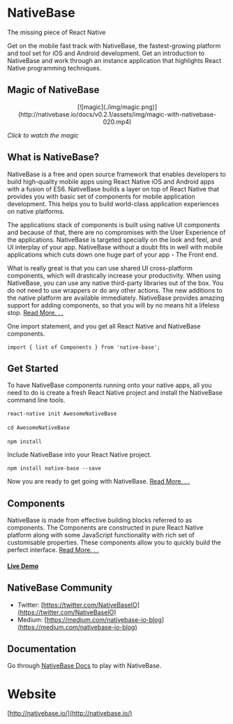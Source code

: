 # NativeBase
The missing piece of React Native

Get on the mobile fast track with NativeBase, the fastest-growing platform and tool set for iOS and Android development. Get an introduction to NativeBase and work through an instance application that highlights React Native programming techniques.

####
## Magic of NativeBase
<center>[![magic](./img/magic.png)](http://nativebase.io/docs/v0.2.1/assets/img/magic-with-nativebase-020.mp4)</center>

<i>Click to watch the magic</i>

####
## What is NativeBase?
NativeBase is a free and open source framework that enables developers to build high-quality mobile apps using React Native iOS and Android apps with a fusion of ES6. NativeBase builds a layer on top of React Native that provides you with basic set of components for mobile application development. This helps you to build world-class application experiences on native platforms.


The applications stack of components is built using native UI components and because of that, there are no compromises with the User Experience of the applications. NativeBase is targeted specially on the look and feel, and UI interplay of your app. NativeBase without a doubt fits in well with mobile applications which cuts down one huge part of your app - The Front end.

What is really great is that you can use shared UI cross-platform components, which will drastically increase your productivity. When using NativeBase, you can use any native third-party libraries out of the box. You do not need to use wrappers or do any other actions. The new additions to the native platform are available immediately. NativeBase provides amazing support for adding components, so that you will by no means hit a lifeless stop. [Read More. . .](http://nativebase.io/documentation)

One import statement, and you get all React Native and NativeBase components.
```
import { list of Components } from 'native-base';
```

####
## Get Started

To have NativeBase components running onto your native apps, all you need to do is create a fresh React Native project and install the NativeBase command line tools.

```
react-native init AwesomeNativeBase

cd AwesomeNativeBase

npm install
```

Include NativeBase into your React Native project.
```
npm install native-base --save
```

Now you are ready to get going with NativeBase. [Read More. . .](http://nativebase.io/documentation)

####
## Components

NativeBase is made from effective building blocks referred to as components. The Components are constructed in pure React Native platform along with some JavaScript functionality with rich set of customisable properties. These components allow you to quickly build the perfect interface. [Read More. . .](http://nativebase.io/documentation)

#### [**Live Demo**](http://nativebase.io/components)

####
## NativeBase Community

*	Twitter: [https://twitter.com/NativeBaseIO](https://twitter.com/NativeBaseIO)
*	Medium: [https://medium.com/nativebase-io-blog](https://medium.com/nativebase-io-blog)

####
## Documentation

Go through [NativeBase Docs](http://nativebase.io/documentation) to play with NativeBase.

####
# Website
[http://nativebase.io/](http://nativebase.io/)
